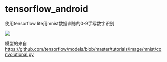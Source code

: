 # tensorflow_android
使用tensorflow lite用mnist数据训练的0-9手写数字识别

![](https://markdown-1251303493.cos.ap-beijing.myqcloud.com/mnist-app.png)

模型的来自 https://github.com/tensorflow/models/blob/master/tutorials/image/mnist/convolutional.py
